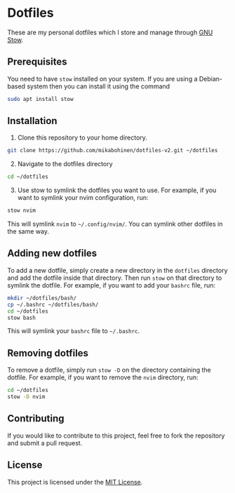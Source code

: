 # Dotfiles
These are my personal dotfiles which I store and manage through [GNU Stow](https://www.gnu.org/software/stow/).

## Prerequisites
You need to have `stow` installed on your system. If you are using a Debian-based system then you 
can install it using the command
```sh
sudo apt install stow
```

## Installation
1. Clone this repository to your home directory.
```sh 
git clone https://github.com/mikabohinen/dotfiles-v2.git ~/dotfiles
```
2. Navigate to the dotfiles directory 
```sh
cd ~/dotfiles
```
3. Use stow to symlink the dotfiles you want to use. For example, if you want to symlink your nvim
configuration, run:
```sh
stow nvim
```
This will symlink `nvim` to `~/.config/nvim/`. You can symlink other dotfiles in the same way.

## Adding new dotfiles 
To add a new dotfile, simply create a new directory in the `dotfiles` directory and add the dotfile inside that directory.
Then run `stow` on that directory to symlink the dotfile. For example, if you want to add your `bashrc` file, run:
```sh
mkdir ~/dotfiles/bash/
cp ~/.bashrc ~/dotfiles/bash/
cd ~/dotfiles
stow bash
```
This will symlink your `bashrc` file to `~/.bashrc`.

## Removing dotfiles
To remove a dotfile, simply run `stow -D` on the directory containing the dotfile. For example, if you want to remove the 
`nvim` directory, run:
```sh 
cd ~/dotfiles
stow -D nvim
```

## Contributing
If you would like to contribute to this project, feel free to fork the repository and submit a pull request.

## License
This project is licensed under the [MIT License](./LICENSE). 
